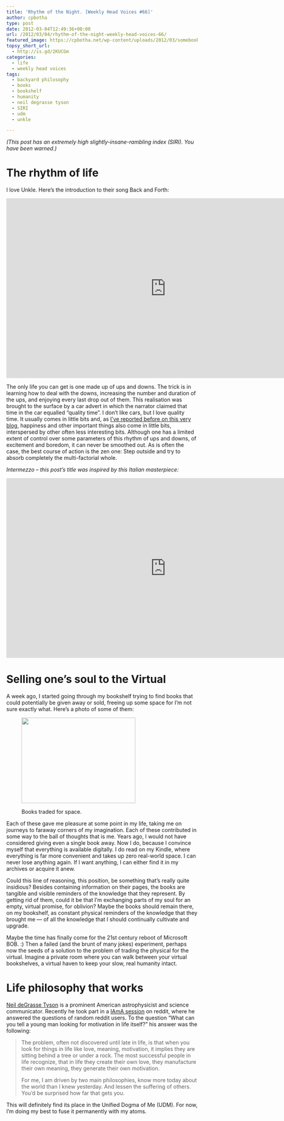 ```yaml
---
title: 'Rhythm of the Night. [Weekly Head Voices #66]'
author: cpbotha
type: post
date: 2012-03-04T12:49:36+00:00
url: /2012/03/04/rhythm-of-the-night-weekly-head-voices-66/
featured_image: https://cpbotha.net/wp-content/uploads/2012/03/somebooks-990x180.jpg
topsy_short_url:
  - http://is.gd/2KUCGm
categories:
  - life
  - weekly head voices
tags:
  - backyard philosophy
  - books
  - bookshelf
  - humanity
  - neil degrasse tyson
  - SIRI
  - udm
  - unkle

---
```

_(This post has an extremely high slightly-insane-rambling index (SIRI). You have been warned.)_

# The rhythm of life

I love Unkle. Here&#8217;s the introduction to their song Back and Forth:

<div class="jetpack-video-wrapper">
  <span class="embed-youtube" style="text-align:center; display: block;"><iframe class='youtube-player' type='text/html' width='840' height='473' src='https://www.youtube.com/embed/TDVYJQPwHw0?version=3&#038;rel=1&#038;fs=1&#038;autohide=2&#038;showsearch=0&#038;showinfo=1&#038;iv_load_policy=1&#038;wmode=transparent' allowfullscreen='true' style='border:0;'></iframe></span>
</div>

The only life you can get is one made up of ups and downs. The trick is in learning how to deal with the downs, increasing the number and duration of the ups, and enjoying every last drop out of them. This realisation was brought to the surface by a car advert in which the narrator claimed that time in the car equalled &#8220;quality time&#8221;. I don&#8217;t like cars, but I love quality time. It usually comes in little bits and, as [I&#8217;ve reported before on this very blog][1], happiness and other important things also come in little bits, interspersed by other often less interesting bits. Although one has a limited extent of control over some parameters of this rhythm of ups and downs, of excitement and boredom, it can never be smoothed out. As is often the case, the best course of action is the zen one: Step outside and try to absorb completely the multi-factorial whole.

_Intermezzo &#8211; this post&#8217;s title was inspired by this Italian masterpiece:_

<div class="jetpack-video-wrapper">
  <span class="embed-youtube" style="text-align:center; display: block;"><iframe class='youtube-player' type='text/html' width='840' height='473' src='https://www.youtube.com/embed/u3ltZmI5LQw?version=3&#038;rel=1&#038;fs=1&#038;autohide=2&#038;showsearch=0&#038;showinfo=1&#038;iv_load_policy=1&#038;wmode=transparent' allowfullscreen='true' style='border:0;'></iframe></span>
</div>

# Selling one&#8217;s soul to the Virtual

A week ago, I started going through my bookshelf trying to find books that could potentially be given away or sold, freeing up some space for I&#8217;m not sure exactly what. Here&#8217;s a photo of some of them:<figure id="attachment_1624" aria-describedby="caption-attachment-1624" style="width: 300px" class="wp-caption aligncenter"><a href="http://cpbotha.net/wp-content/uploads/2012/03/somebooks.jpg" data-rel="lightbox-image-0" data-rl_title="" data-rl_caption="" title="">

<img data-attachment-id="1624" data-permalink="https://cpbotha.net/2012/03/04/rhythm-of-the-night-weekly-head-voices-66/somebooks/" data-orig-file="https://cpbotha.net/wp-content/uploads/2012/03/somebooks.jpg" data-orig-size="1024,768" data-comments-opened="1" data-image-meta="{&quot;aperture&quot;:&quot;0&quot;,&quot;credit&quot;:&quot;&quot;,&quot;camera&quot;:&quot;HTC Vision&quot;,&quot;caption&quot;:&quot;&quot;,&quot;created_timestamp&quot;:&quot;1330253498&quot;,&quot;copyright&quot;:&quot;&quot;,&quot;focal_length&quot;:&quot;3.53&quot;,&quot;iso&quot;:&quot;374&quot;,&quot;shutter_speed&quot;:&quot;0&quot;,&quot;title&quot;:&quot;&quot;}" data-image-title="somebooks" data-image-description="" data-medium-file="https://cpbotha.net/wp-content/uploads/2012/03/somebooks-300x225.jpg" data-large-file="https://cpbotha.net/wp-content/uploads/2012/03/somebooks.jpg" class="size-medium wp-image-1624" title="somebooks" src="http://cpbotha.net/wp-content/uploads/2012/03/somebooks-300x225.jpg" alt="" width="300" height="225" srcset="https://cpbotha.net/wp-content/uploads/2012/03/somebooks-300x225.jpg 300w, https://cpbotha.net/wp-content/uploads/2012/03/somebooks.jpg 1024w" sizes="(max-width: 300px) 85vw, 300px" /></a><figcaption id="caption-attachment-1624" class="wp-caption-text">Books traded for space.</figcaption></figure> 

Each of these gave me pleasure at some point in my life, taking me on journeys to faraway corners of my imagination. Each of these contributed in some way to the ball of thoughts that is me. Years ago, I would not have considered giving even a single book away. Now I do, because I convince myself that everything is available digitally. I do read on my Kindle, where everything is far more convenient and takes up zero real-world space. I can never lose anything again. If I want anything, I can either find it in my archives or acquire it anew.

Could this line of reasoning, this position, be something that&#8217;s really quite insidious? Besides containing information on their pages, the books are tangible and visible reminders of the knowledge that they represent. By getting rid of them, could it be that I&#8217;m exchanging parts of my soul for an empty, virtual promise, for oblivion? Maybe the books should remain there, on my bookshelf, as constant physical reminders of the knowledge that they brought me &#8212; of all the knowledge that I should continually cultivate and upgrade.

Maybe the time has finally come for the 21st century reboot of Microsoft BOB. :) Then a failed (and the brunt of many jokes) experiment, perhaps now the seeds of a solution to the problem of trading the physical for the virtual. Imagine a private room where you can walk between your virtual bookshelves, a virtual haven to keep your slow, real humanity intact.

# Life philosophy that works

[Neil deGrasse Tyson][2] is a prominent American astrophysicist and science communicator. Recently he took part in a [IAmA session][3] on reddit, where he answered the questions of random reddit users. To the question &#8220;What can you tell a young man looking for motivation in life itself?&#8221; his answer was the following:

> The problem, often not discovered until late in life, is that when you look for things in life like love, meaning, motivation, it implies they are sitting behind a tree or under a rock. The most successful people in life recognize, that in life they create their own love, they manufacture their own meaning, they generate their own motivation.
> 
> For me, I am driven by two main philosophies, know more today about the world than I knew yesterday. And lessen the suffering of others. You’d be surprised how far that gets you.

This will definitely find its place in the Unified Dogma of Me (UDM). For now, I&#8217;m doing my best to fuse it permanently with my atoms.

 [1]: /2011/04/07/happinessexception-weekly-head-voices-44/ "HappinessException blogpost"
 [2]: http://en.wikipedia.org/wiki/Neil_deGrasse_Tyson "wikipedia page Neil deGrasse Tyson"
 [3]: http://www.reddit.com/r/IAmA/comments/qccer/i_am_neil_degrasse_tyson_ask_me_anything/ "Neil deGrasse Tyson reddit IAmA"
